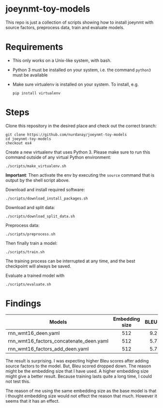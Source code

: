 # joeynmt-toy-models

This repo is just a collection of scripts showing how to install joeynmt with source factors, preprocess data, train and evaluate models.

# Requirements

- This only works on a Unix-like system, with bash.
- Python 3 must be installed on your system, i.e. the command `python3` must be available
- Make sure virtualenv is installed on your system. To install, e.g.

	`pip install virtualenv`

# Steps

Clone this repository in the desired place and check out the correct branch:

	git clone https://github.com/nurdanay/joeynmt-toy-models
	cd joeynmt-toy-models
	checkout ex4

Create a new virtualenv that uses Python 3. Please make sure to run this command outside of any virtual Python environment:

	./scripts/make_virtualenv.sh

**Important**: Then activate the env by executing the `source` command that is output by the shell script above.

Download and install required software:

	./scripts/download_install_packages.sh

Download and split data:

	./scripts/download_split_data.sh

Preprocess data:

	./scripts/preprocess.sh

Then finally train a model:

	./scripts/train.sh

The training process can be interrupted at any time, and the best checkpoint will always be saved.

Evaluate a trained model with

	./scripts/evaluate.sh

# Findings

| Models   | Embedding size|  BLEU |
|----------|:-------------:|------:|
| rnn_wmt16_deen.yaml|  512 | 9.2 |
| rnn_wmt16_factors_concatenate_deen.yaml|    512  | 5.7   |
| rnn_wmt16_factors_add_deen.yaml | 512 |    5.7 |

The result is surprising. I was expecting higher Bleu scores after adding source factors to the model. But, Bleu scored dropped down. The reason might be the embedding size that I have used. A higher embedding size might give a better result. Because training lasts quite a long time, I could not test this.

The reason of me using the same embedding size as the base model is that i thought embedding size would not effect the reason that much. However it seems that it has an effect.